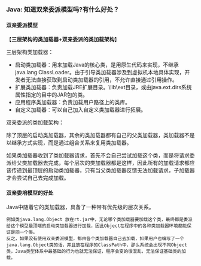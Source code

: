 ### Java: 知道双亲委派模型吗?有什么好处？

#### 双亲委派模型

【**三层架构的类加载器+双亲委派的类加载架构**】

三层架构类加载器：

- 启动类加载器：用来加载Java的核心类，是用原生代码来实现，不继承java.lang.ClassLoader。由于引导类加载器涉及到虚拟机本地具体实现，开发者无法直接获取到启动类加载器的引用，不允许直接通过引用操作。
- 扩展类加载器：负责加载JRE扩展目录。\lib\ext目录，或由java.ext.dirs系统属性指定的目中的JAR包的类。
- 应用程序类加载器：负责加载用户路径上的类库。
- 自定义加载器：可以自己加入自定义类加载器进行拓展。

双亲委派的类加载架构：

除了顶层的启动类加载器，其余的类加载器都有自己的父类加载器，类加载器不是以继承方式实现，而是通过组合关系来复用类加载器。

如果类加载器收到了类加载器请求，首先不会自己尝试加载这个类，而是将请求委派给父类加载器去完成，每个层次的类加载器都是这样，因此所有的加载请求都应该传递到最顶层的启动类加载器，只有当父类加载器反馈无法加载请求，子加载器才会尝试自己去完成加载。

#### 双亲委培模型的好处

Java中随着它的类加载器，具备了一种带有优先级的层次关系。

```
例如类java.lang.Object 放在rt.jar中，无论哪个类加载器要加载这个类，最终都是委派给这个模型最顶端的启动类加载器进行加载，因此Object在程序中的各种类加载器环境都能保证是同一个类。
反之，如果没有使用双亲委派模型，都由各个类加载器自己去加载，如果用户也编写了一个java.lang.Object类的话，并且放在程序的ClassPath中，那么系统会出现不同Object类，Java类型体系中最基础的行为也就无法保证，程序会变的很混乱，无法保证基础类的加载。
```

